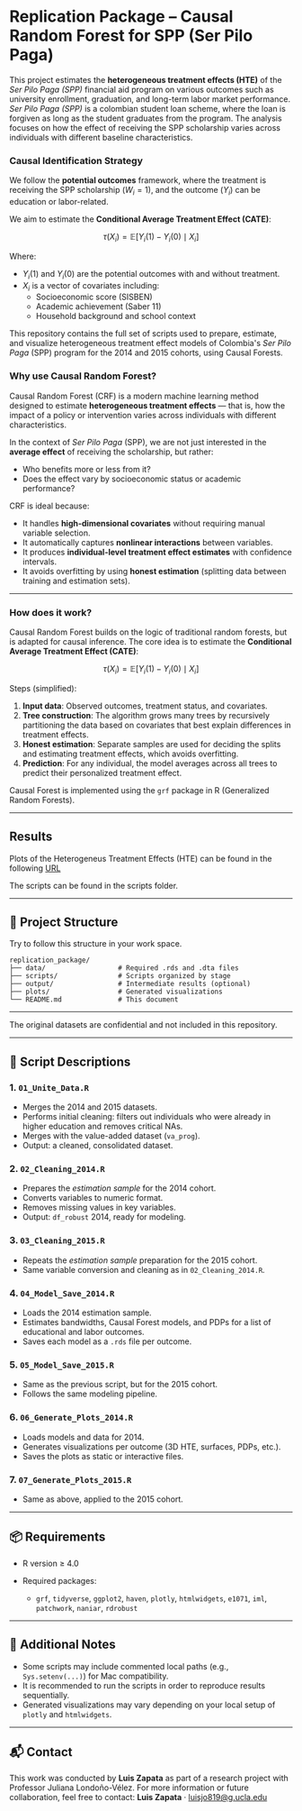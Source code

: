 # Replication Package – Causal Random Forest for SPP (Ser Pilo Paga)

This project estimates the **heterogeneous treatment effects (HTE)** of the *Ser Pilo Paga (SPP)* financial aid program on various outcomes such as university enrollment, graduation, and long-term labor market performance. *Ser Pilo Paga (SPP)* is a colombian student loan scheme, where the loan is forgiven as long as the student graduates from the program. The analysis focuses on how the effect of receiving the SPP scholarship varies across individuals with different baseline characteristics.

### Causal Identification Strategy

We follow the **potential outcomes** framework, where the treatment is receiving the SPP scholarship ($W_i = 1$), and the outcome ($Y_i$) can be education or labor-related.

We aim to estimate the **Conditional Average Treatment Effect (CATE)**:

$$\tau(X_i) = \mathbb{E}[Y_i(1) - Y_i(0) \mid X_i]$$

Where:
- $Y_i(1)$ and $Y_i(0)$ are the potential outcomes with and without treatment.
- $X_i$ is a vector of covariates including:
  - Socioeconomic score (SISBEN)
  - Academic achievement (Saber 11)
  - Household background and school context

This repository contains the full set of scripts used to prepare, estimate, and visualize heterogeneous treatment effect models of Colombia's *Ser Pilo Paga* (SPP) program for the 2014 and 2015 cohorts, using Causal Forests.

### Why use Causal Random Forest?

Causal Random Forest (CRF) is a modern machine learning method designed to estimate **heterogeneous treatment effects** — that is, how the impact of a policy or intervention varies across individuals with different characteristics.

In the context of *Ser Pilo Paga* (SPP), we are not just interested in the **average effect** of receiving the scholarship, but rather:
- Who benefits more or less from it?
- Does the effect vary by socioeconomic status or academic performance?

CRF is ideal because:
- It handles **high-dimensional covariates** without requiring manual variable selection.
- It automatically captures **nonlinear interactions** between variables.
- It produces **individual-level treatment effect estimates** with confidence intervals.
- It avoids overfitting by using **honest estimation** (splitting data between training and estimation sets).

---

### How does it work?

Causal Random Forest builds on the logic of traditional random forests, but is adapted for causal inference. The core idea is to estimate the **Conditional Average Treatment Effect (CATE)**:

$$\tau(X_i) = \mathbb{E}[Y_i(1) - Y_i(0) \mid X_i]$$

Steps (simplified):
1. **Input data**: Observed outcomes, treatment status, and covariates.
2. **Tree construction**: The algorithm grows many trees by recursively partitioning the data based on covariates that best explain differences in treatment effects.
3. **Honest estimation**: Separate samples are used for deciding the splits and estimating treatment effects, which avoids overfitting.
4. **Prediction**: For any individual, the model averages across all trees to predict their personalized treatment effect.

Causal Forest is implemented using the `grf` package in R (Generalized Random Forests).

---
## Results
Plots of the Heterogeneus Treatment Effects (HTE) can be found in the following [URL](https://luisjo819ucla.github.io/SPP_Causal_forest/) 

The scripts can be found in the scripts folder.

---

## 📁 Project Structure

Try to follow this structure in your work space.

```
replication_package/
├── data/                  # Required .rds and .dta files
├── scripts/               # Scripts organized by stage
├── output/                # Intermediate results (optional)
├── plots/                 # Generated visualizations
└── README.md              # This document
```

---

The original datasets are confidential and not included in this repository.

---

## 📜 Script Descriptions

### 1. `01_Unite_Data.R`

* Merges the 2014 and 2015 datasets.
* Performs initial cleaning: filters out individuals who were already in higher education and removes critical NAs.
* Merges with the value-added dataset (`va_prog`).
* Output: a cleaned, consolidated dataset.

### 2. `02_Cleaning_2014.R`

* Prepares the *estimation sample* for the 2014 cohort.
* Converts variables to numeric format.
* Removes missing values in key variables.
* Output: `df_robust` 2014, ready for modeling.

### 3. `03_Cleaning_2015.R`

* Repeats the *estimation sample* preparation for the 2015 cohort.
* Same variable conversion and cleaning as in `02_Cleaning_2014.R`.

### 4. `04_Model_Save_2014.R`

* Loads the 2014 estimation sample.
* Estimates bandwidths, Causal Forest models, and PDPs for a list of educational and labor outcomes.
* Saves each model as a `.rds` file per outcome.

### 5. `05_Model_Save_2015.R`

* Same as the previous script, but for the 2015 cohort.
* Follows the same modeling pipeline.

### 6. `06_Generate_Plots_2014.R`

* Loads models and data for 2014.
* Generates visualizations per outcome (3D HTE, surfaces, PDPs, etc.).
* Saves the plots as static or interactive files.

### 7. `07_Generate_Plots_2015.R`

* Same as above, applied to the 2015 cohort.

---

## 📦 Requirements

* R version ≥ 4.0
* Required packages:

  * `grf`, `tidyverse`, `ggplot2`, `haven`, `plotly`, `htmlwidgets`, `e1071`, `iml`, `patchwork`, `naniar`, `rdrobust`

---

## 📝 Additional Notes

* Some scripts may include commented local paths (e.g., `Sys.setenv(...)`) for Mac compatibility.
* It is recommended to run the scripts in order to reproduce results sequentially.
* Generated visualizations may vary depending on your local setup of `plotly` and `htmlwidgets`.

---

## 📬 Contact

This work was conducted by **Luis Zapata** as part of a research project with Professor Juliana Londoño-Vélez.
For more information or future collaboration, feel free to contact:
**Luis Zapata** · [luisjo819@g.ucla.edu](mailto:luisjo819@g.ucla.edu)
